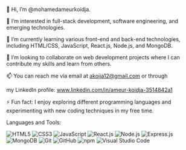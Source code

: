 
👋 Hi, I’m @mohamedameurkoidja.

👀 I’m interested in full-stack development, software engineering, and emerging technologies.

🌱 I’m currently learning various front-end and back-end technologies, including HTML/CSS, JavaScript, React.js, Node.js, and MongoDB.

💞️ I’m looking to collaborate on web development projects where I can contribute my skills and learn from others.

📫 You can reach me via email at akoija12@gmail.com or through

my LinkedIn profile: www.linkedin.com/in/ameur-koidja-3514842a1

⚡ Fun fact: I enjoy exploring different programming languages and experimenting with new coding techniques in my free time.

 Languages and Tools:

![HTML5](https://img.shields.io/badge/-HTML5-E34F26?logo=html5&logoColor=white&style=flat)
![CSS3](https://img.shields.io/badge/-CSS3-1572B6?logo=css3&logoColor=white&style=flat)
![JavaScript](https://img.shields.io/badge/-JavaScript-F7DF1E?logo=javascript&logoColor=black&style=flat)
![React.js](https://img.shields.io/badge/-React.js-61DAFB?logo=react&logoColor=black&style=flat)
![Node.js](https://img.shields.io/badge/-Node.js-339933?logo=node.js&logoColor=white&style=flat)
![Express.js](https://img.shields.io/badge/-Express.js-000000?logo=express&logoColor=white&style=flat)
![MongoDB](https://img.shields.io/badge/-MongoDB-47A248?logo=mongodb&logoColor=white&style=flat)
![Git](https://img.shields.io/badge/-Git-F05032?logo=git&logoColor=white&style=flat)
![GitHub](https://img.shields.io/badge/-GitHub-181717?logo=github&logoColor=white&style=flat)
![npm](https://img.shields.io/badge/-npm-CB3837?logo=npm&logoColor=white&style=flat)
![Visual Studio Code](https://img.shields.io/badge/-Visual%20Studio%20Code-007ACC?logo=visual-studio-code&logoColor=white&style=flat)


